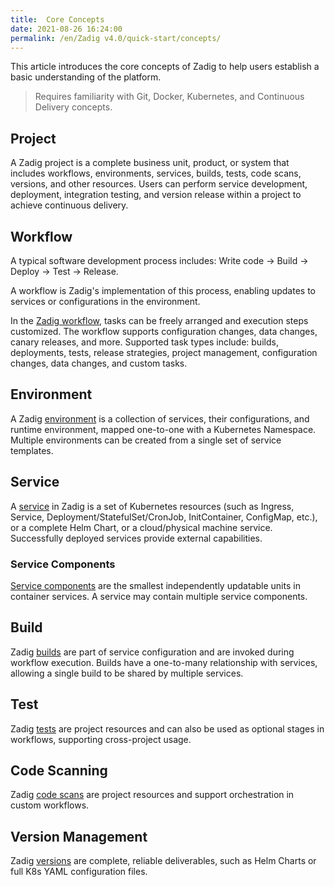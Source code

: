 ```yaml
---
title:  Core Concepts
date: 2021-08-26 16:24:00
permalink: /en/Zadig v4.0/quick-start/concepts/
---
```

This article introduces the core concepts of Zadig to help users establish a basic understanding of the platform.

> Requires familiarity with Git, Docker, Kubernetes, and Continuous Delivery concepts.

## Project

A Zadig project is a complete business unit, product, or system that includes workflows, environments, services, builds, tests, code scans, versions, and other resources. Users can perform service development, deployment, integration testing, and version release within a project to achieve continuous delivery.

## Workflow

A typical software development process includes: Write code → Build → Deploy → Test → Release.

A workflow is Zadig's implementation of this process, enabling updates to services or configurations in the environment.

In the [Zadig workflow](/en/Zadig%20v4.0/project/common-workflow/), tasks can be freely arranged and execution steps customized. The workflow supports configuration changes, data changes, canary releases, and more. Supported task types include: builds, deployments, tests, release strategies, project management, configuration changes, data changes, and custom tasks.

## Environment

A Zadig [environment](/en/Zadig%20v4.0/project/env/k8s/) is a collection of services, their configurations, and runtime environment, mapped one-to-one with a Kubernetes Namespace. Multiple environments can be created from a single set of service templates.

## Service

A [service](/en/Zadig%20v4.0/project/service/k8s/) in Zadig is a set of Kubernetes resources (such as Ingress, Service, Deployment/StatefulSet/CronJob, InitContainer, ConfigMap, etc.), or a complete Helm Chart, or a cloud/physical machine service. Successfully deployed services provide external capabilities.

### Service Components

[Service components](/en/Zadig%20v4.0/env/overview/#what-is-a-service-component) are the smallest independently updatable units in container services. A service may contain multiple service components.

## Build

Zadig [builds](/en/Zadig%20v4.0/project/build/) are part of service configuration and are invoked during workflow execution. Builds have a one-to-many relationship with services, allowing a single build to be shared by multiple services.

## Test

Zadig [tests](/en/Zadig%20v4.0/project/test/) are project resources and can also be used as optional stages in workflows, supporting cross-project usage.

## Code Scanning

Zadig [code scans](/en/Zadig%20v4.0/project/scan/) are project resources and support orchestration in custom workflows.

## Version Management

Zadig [versions](/en/Zadig%20v4.0/project/version/) are complete, reliable deliverables, such as Helm Charts or full K8s YAML configuration files.